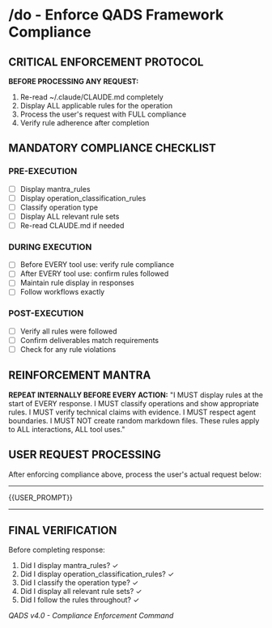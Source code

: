# /do - Enforce QADS Framework Compliance

## CRITICAL ENFORCEMENT PROTOCOL

**BEFORE PROCESSING ANY REQUEST:**
1. Re-read ~/.claude/CLAUDE.md completely
2. Display ALL applicable rules for the operation
3. Process the user's request with FULL compliance
4. Verify rule adherence after completion

## MANDATORY COMPLIANCE CHECKLIST

### PRE-EXECUTION
- [ ] Display mantra_rules
- [ ] Display operation_classification_rules  
- [ ] Classify operation type
- [ ] Display ALL relevant rule sets
- [ ] Re-read CLAUDE.md if needed

### DURING EXECUTION
- [ ] Before EVERY tool use: verify rule compliance
- [ ] After EVERY tool use: confirm rules followed
- [ ] Maintain rule display in responses
- [ ] Follow workflows exactly

### POST-EXECUTION
- [ ] Verify all rules were followed
- [ ] Confirm deliverables match requirements
- [ ] Check for any rule violations

## REINFORCEMENT MANTRA

**REPEAT INTERNALLY BEFORE EVERY ACTION:**
"I MUST display rules at the start of EVERY response.
I MUST classify operations and show appropriate rules.
I MUST verify technical claims with evidence.
I MUST respect agent boundaries.
I MUST NOT create random markdown files.
These rules apply to ALL interactions, ALL tool uses."

## USER REQUEST PROCESSING

After enforcing compliance above, process the user's actual request below:

---

{{USER_PROMPT}}

---

## FINAL VERIFICATION

Before completing response:
1. Did I display mantra_rules? ✓
2. Did I display operation_classification_rules? ✓
3. Did I classify the operation type? ✓
4. Did I display all relevant rule sets? ✓
5. Did I follow the rules throughout? ✓

*QADS v4.0 - Compliance Enforcement Command*
